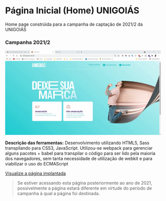 # Página Inicial (Home) UNIGOIÁS
Home page constrúida para a campanha de captação de 2021/2 da UNIGOIÁS
### Campanha 2021/2

![Home](home-2021-2.gif)

__Descrição das ferramentas:__
Desenvolvimento utilizando HTML5, Sass transpilando para CSS3, JavaScript. Utilizou-se webpack 
para gerenciar alguns pacotes + babel para transpilar o código para ser lido pela maioria dos 
navegadores, sem tanta necessidade de utilização de webkit e para viabilizar o uso do ECMAScript


[Visualize a página implantada](https://anhanguera.edu.br/)
> Se estiver acessando esta página posteriormente ao ano de 2021, possivelmente a página estará diferente
> em virtude do período de campanha à qual a página foi destinada.


